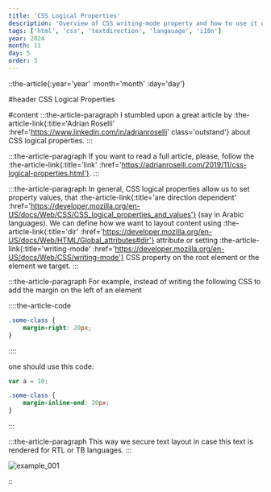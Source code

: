 ```yaml
---
title: 'CSS Logical Properties'
description: 'Overview of CSS writing-mode property and how to use it on a page'
tags: ['html', 'css', 'textdirection', 'langauage', 'i18n']
year: 2024
month: 11
day: 5
order: 3
---
```


::the-article{:year='year' :month='month' :day='day'}

#header
CSS Logical Properties

#content
:::the-article-paragraph
I stumbled upon a great article by :the-article-link{:title='Adrian Roselli' :href='https://www.linkedin.com/in/adrianroselli' class='outstand'} about CSS logical properties.
:::

:::the-article-paragraph
If you want to read a full article, please, follow the :the-article-link{:title='link' :href='https://adrianroselli.com/2019/11/css-logical-properties.html'}.
:::

:::the-article-paragraph
In general, CSS logical properties allow us to set property values, that :the-article-link{:title='are direction dependent' :href='https://developer.mozilla.org/en-US/docs/Web/CSS/CSS_logical_properties_and_values'} (say in Arabic languages). We can define how we want to layout content using :the-article-link{:title='dir' :href='https://developer.mozilla.org/en-US/docs/Web/HTML/Global_attributes#dir'} attribute or setting :the-article-link{:title='writing-mode' :href='https://developer.mozilla.org/en-US/docs/Web/CSS/writing-mode'} CSS property on the root element or the element we target.
:::

:::the-article-paragraph
For example, instead of writing the following CSS to add the margin on the left of an element

::::the-article-code

```css
.some-class {
    margin-right: 20px;
}
```

::::

one should use this code:

```js
var a = 10;
```

```css
.some-class {
    margin-inline-end: 20px;
}
```

:::

:::the-article-paragraph
This way we secure text layout in case this text is rendered for RTL or TB languages.
:::

![example_001](/img/html/css-logical-properties/Example_001.png)

::

```

```
